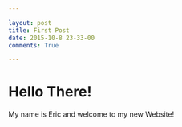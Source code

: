 ```yaml
---

layout: post
title: First Post
date: 2015-10-8 23-33-00
comments: True

---
```


# Hello There!

My name is Eric and welcome to my new Website!